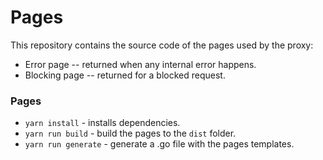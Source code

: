 # Pages

This repository contains the source code of the pages used by the proxy:

* Error page -- returned when any internal error happens.
* Blocking page -- returned for a blocked request.

### Pages

* `yarn install` - installs dependencies.
* `yarn run build` - build the pages to the `dist` folder.
* `yarn run generate` - generate a .go file with the pages templates.